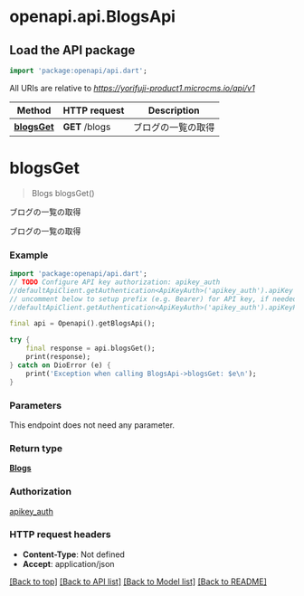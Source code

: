 # openapi.api.BlogsApi

## Load the API package
```dart
import 'package:openapi/api.dart';
```

All URIs are relative to *https://yorifuji-product1.microcms.io/api/v1*

Method | HTTP request | Description
------------- | ------------- | -------------
[**blogsGet**](BlogsApi.md#blogsget) | **GET** /blogs | ブログの一覧の取得


# **blogsGet**
> Blogs blogsGet()

ブログの一覧の取得

ブログの一覧の取得

### Example
```dart
import 'package:openapi/api.dart';
// TODO Configure API key authorization: apikey_auth
//defaultApiClient.getAuthentication<ApiKeyAuth>('apikey_auth').apiKey = 'YOUR_API_KEY';
// uncomment below to setup prefix (e.g. Bearer) for API key, if needed
//defaultApiClient.getAuthentication<ApiKeyAuth>('apikey_auth').apiKeyPrefix = 'Bearer';

final api = Openapi().getBlogsApi();

try {
    final response = api.blogsGet();
    print(response);
} catch on DioError (e) {
    print('Exception when calling BlogsApi->blogsGet: $e\n');
}
```

### Parameters
This endpoint does not need any parameter.

### Return type

[**Blogs**](Blogs.md)

### Authorization

[apikey_auth](../README.md#apikey_auth)

### HTTP request headers

 - **Content-Type**: Not defined
 - **Accept**: application/json

[[Back to top]](#) [[Back to API list]](../README.md#documentation-for-api-endpoints) [[Back to Model list]](../README.md#documentation-for-models) [[Back to README]](../README.md)

